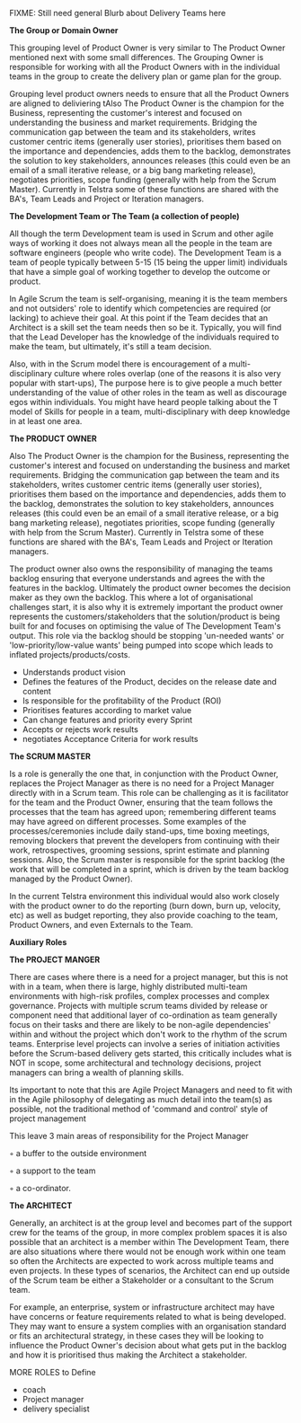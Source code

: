 FIXME: Still need general Blurb about Delivery Teams here

**The Group or Domain Owner**

 This grouping level of Product Owner is very similar to The Product Owner mentioned next with some small differences. The Grouping Owner is responsible for working with all the Product Owners with in the individual teams in the group to create the delivery plan or game plan for the group.

Grouping level product owners needs to ensure that all the Product Owners are aligned to deliviering tAlso The Product Owner is the champion for the Business, representing the customer&#39;s interest and focused on understanding the business and market requirements. Bridging the communication gap between the team and its stakeholders, writes customer centric items (generally user stories), prioritises them based on the importance and dependencies, adds them to the backlog, demonstrates the solution to key stakeholders, announces releases (this could even be an email of a small iterative release, or a big bang marketing release), negotiates priorities, scope funding (generally with help from the Scrum Master). Currently in Telstra some of these functions are shared with the BA&#39;s, Team Leads and Project or Iteration managers.

**The Development Team or The Team (a collection of people)**

All though the term Development team is used in Scrum and other agile ways of working it does not always mean all the people in the team are software engineers (people who write code). The Development Team is a team of people typically between 5-15 (15 being the upper limit) individuals that have a simple goal of working together to develop the outcome or product.

 In Agile Scrum the team is self-organising, meaning it is the team members and not outsiders&#39; role to identify which competencies are required (or lacking) to achieve their goal. At this point if the Team decides that an Architect is a skill set the team needs then so be it. Typically, you will find that the Lead Developer has the knowledge of the individuals required to make the team, but ultimately, it&#39;s still a team decision.

Also, with in the Scrum model there is encouragement of a multi-disciplinary culture where roles overlap (one of the reasons it is also very popular with start-ups), The purpose here is to give people a much better understanding of the value of other roles in the team as well as discourage egos within individuals.  You might have heard people talking about the T model of Skills for people in a team, multi-disciplinary with deep knowledge in at least one area.

**The PRODUCT OWNER**

Also The Product Owner is the champion for the Business, representing the customer&#39;s interest and focused on understanding the business and market requirements. Bridging the communication gap between the team and its stakeholders, writes customer centric items (generally user stories), prioritises them based on the importance and dependencies, adds them to the backlog, demonstrates the solution to key stakeholders, announces releases (this could even be an email of a small iterative release, or a big bang marketing release), negotiates priorities, scope funding (generally with help from the Scrum Master). Currently in Telstra some of these functions are shared with the BA&#39;s, Team Leads and Project or Iteration managers.

The product owner also owns the responsibility of managing the teams backlog ensuring that everyone understands and agrees the with the features in the backlog. Ultimately the product owner becomes the decision maker as they own the backlog. This where a lot of organisational challenges start, it is also why it is extremely important the product owner represents the customers/stakeholders that the solution/product is being built for and focuses on optimising the value of The Development Team&#39;s output. This role via the backlog should be stopping &#39;un-needed wants&#39; or &#39;low-priority/low-value wants&#39; being pumped into scope which leads to inflated projects/products/costs.

- Understands product vision
- Defines the features of the Product, decides on the release date and content
- Is responsible for the profitability of the Product (ROI)
- Prioritises features according to market value
- Can change features and priority every Sprint
- Accepts or rejects work results
- negotiates Acceptance Criteria for work results

**The SCRUM MASTER**

Is a role is generally the one that, in conjunction with the Product Owner, replaces the Project Manager as there is no need for a Project Manager directly with in a Scrum team. This role can be challenging as it is facilitator for the team and the Product Owner, ensuring that the team follows the processes that the team has agreed upon; remembering different teams may have agreed on different processes. Some examples of the processes/ceremonies include daily stand-ups, time boxing meetings, removing blockers that prevent the developers from continuing with their work, retrospectives, grooming sessions, sprint estimate and planning sessions. Also, the Scrum master is responsible for the sprint backlog (the work that will be completed in a sprint, which is driven by the team backlog managed by the Product Owner).

In the current Telstra environment this individual would also work closely with the product owner to do the reporting (burn down, burn up, velocity, etc) as well as budget reporting, they also provide coaching to the team, Product Owners, and even Externals to the Team.

**Auxiliary Roles**

**The PROJECT MANGER**

There are cases where there is a need for a project manager, but this is not with in a team, when there is large, highly distributed multi-team environments with high-risk profiles, complex processes and complex governance. Projects with multiple scrum teams divided by release or component need that additional layer of co-ordination as team generally focus on their tasks and there are likely to be non-agile dependencies&#39; within and without the project which don&#39;t work to the rhythm of the scrum teams. Enterprise level projects can involve a series of initiation activities before the Scrum-based delivery gets started, this critically includes what is NOT in scope, some architectural and technology decisions, project managers can bring a wealth of planning skills.

Its important to note that this are Agile Project Managers and need to fit with in the Agile philosophy of delegating as much detail into the team(s) as possible, not the traditional method of &#39;command and control&#39; style of project management

This leave 3 main areas of responsibility for the Project Manager

◦       a buffer to the outside environment

◦       a support to the team

◦       a co-ordinator.

**The ARCHITECT**

Generally, an architect is at the group level and becomes part of the support crew for the teams of the group, in more complex problem spaces it is also possible that an architect is a member within The Development Team, there are also situations where there would not be enough work within one team so often the Architects are expected to work across multiple teams and even projects. In these types of scenarios, the Architect can end up outside of the Scrum team be either a Stakeholder or a consultant to the Scrum team.

For example, an enterprise, system or infrastructure architect may have have concerns or feature requirements related to what is being developed. They may want to ensure a system complies with an organisation standard or fits an architectural strategy, in these cases they will be looking to influence the Product Owner&#39;s decision about what gets put in the backlog and how it is prioritised thus making the Architect a stakeholder.

MORE ROLES to Define

- coach
- Project manager
- delivery specialist